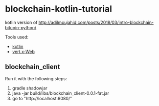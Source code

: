 # blockchain-kotlin-tutorial

kotlin version of http://adilmoujahid.com/posts/2018/03/intro-blockchain-bitcoin-python/

Tools used:
- [kotlin](https://kotlinlang.org/)
- [vert.x-Web](https://vertx.io/docs/vertx-web/kotlin/)

## blockchain_client

Run it with the following steps:
1. gradle shadowjar
1. java -jar build/libs/blockchain_client-0.0.1-fat.jar
1. go to "http://localhost:8080/"
